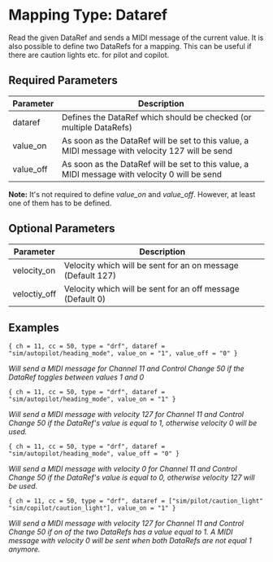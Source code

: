 # Mapping Type: Dataref

Read the given DataRef and sends a MIDI message of the current value. It is also possible to define two DataRefs for a 
mapping. This can be useful if there are caution lights etc. for pilot and copilot.

## Required Parameters

| Parameter | Description                                                                                     |
|-----------|-------------------------------------------------------------------------------------------------|
| dataref   | Defines the DataRef which should be checked (or multiple DataRefs)                              |
| value_on  | As soon as the DataRef will be set to this value, a MIDI message with velocity 127 will be send |
| value_off | As soon as the DataRef will be set to this value, a MIDI message with velocity 0 will be send   |

**Note:**
It's not required to define *value_on* and *value_off*. However, at least one of them has to be defined.

## Optional Parameters

| Parameter    | Description                                                 |
|--------------|-------------------------------------------------------------|
| velocity_on  | Velocity which will be sent for an on message (Default 127) |
| veloctiy_off | Velocity which will be sent for an off message (Default 0)  |

## Examples

```
{ ch = 11, cc = 50, type = "drf", dataref = "sim/autopilot/heading_mode", value_on = "1", value_off = "0" }
```
*Will send a MIDI message for Channel 11 and Control Change 50 if the DataRef toggles between values 1 and 0*

```
{ ch = 11, cc = 50, type = "drf", dataref = "sim/autopilot/heading_mode", value_on = "1" }
```
*Will send a MIDI message with velocity 127 for Channel 11 and Control Change 50 if the DataRef's value is equal to 1,
otherwise velocity 0 will be used.*

```
{ ch = 11, cc = 50, type = "drf", dataref = "sim/autopilot/heading_mode", value_off = "0" }
```
*Will send a MIDI message with velocity 0 for Channel 11 and Control Change 50 if the DataRef's value is equal to 0,
otherwise velocity 127 will be used.*

```
{ ch = 11, cc = 50, type = "drf", dataref = ["sim/pilot/caution_light" "sim/copilot/caution_light"], value_on = "1" }
```
*Will send a MIDI message with velocity 127 for Channel 11 and Control Change 50 if on of the two DataRefs has a value equal to 1.
A MIDI message with velocity 0 will be sent when both DataRefs are not equal 1 anymore.*
